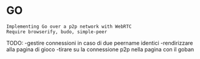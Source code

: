 # GO

    Implementing Go over a p2p network with WebRTC
    Require browserify, budo, simple-peer

TODO:
    -gestire connessioni in caso di due peername identici
    -rendirizzare alla pagina di gioco
    -tirare su la connessione p2p nella pagina con il goban
    
